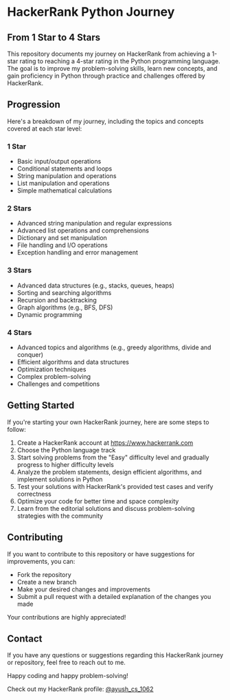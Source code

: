 <!DOCTYPE html>
<html>
<head>

</head>
<body>
  <h1>HackerRank Python Journey</h1>
  
  <h2>From 1 Star to 4 Stars</h2>
  
  <p>This repository documents my journey on HackerRank from achieving a 1-star rating to reaching a 4-star rating in the Python programming language. The goal is to improve my problem-solving skills, learn new concepts, and gain proficiency in Python through practice and challenges offered by HackerRank.</p>
  
  <h2>Progression</h2>
  
  <p>Here's a breakdown of my journey, including the topics and concepts covered at each star level:</p>
  
  <h3>1 Star</h3>
  
  <ul>
    <li>Basic input/output operations</li>
    <li>Conditional statements and loops</li>
    <li>String manipulation and operations</li>
    <li>List manipulation and operations</li>
    <li>Simple mathematical calculations</li>
  </ul>
  
  <h3>2 Stars</h3>
  
  <ul>
    <li>Advanced string manipulation and regular expressions</li>
    <li>Advanced list operations and comprehensions</li>
    <li>Dictionary and set manipulation</li>
    <li>File handling and I/O operations</li>
    <li>Exception handling and error management</li>
  </ul>
  
  <h3>3 Stars</h3>
  
  <ul>
    <li>Advanced data structures (e.g., stacks, queues, heaps)</li>
    <li>Sorting and searching algorithms</li>
    <li>Recursion and backtracking</li>
    <li>Graph algorithms (e.g., BFS, DFS)</li>
    <li>Dynamic programming</li>
  </ul>
  
  <h3>4 Stars</h3>
  
  <ul>
    <li>Advanced topics and algorithms (e.g., greedy algorithms, divide and conquer)</li>
    <li>Efficient algorithms and data structures</li>
    <li>Optimization techniques</li>
    <li>Complex problem-solving</li>
    <li>Challenges and competitions</li>
  </ul>
  
  <h2>Getting Started</h2>
  
  <p>If you're starting your own HackerRank journey, here are some steps to follow:</p>
  
  <ol>
    <li>Create a HackerRank account at <a href="https://www.hackerrank.com">https://www.hackerrank.com</a></li>
    <li>Choose the Python language track</li>
    <li>Start solving problems from the "Easy" difficulty level and gradually progress to higher difficulty levels</li>
    <li>Analyze the problem statements, design efficient algorithms, and implement solutions in Python</li>
    <li>Test your solutions with HackerRank's provided test cases and verify correctness</li>
    <li>Optimize your code for better time and space complexity</li>
    <li>Learn from the editorial solutions and discuss problem-solving strategies with the community</li>
  </ol>
  
  <h2>Contributing</h2>
  
  <p>If you want to contribute to this repository or have suggestions for improvements, you can:</p>
  
  <ul>
    <li>Fork the repository</li>
<li>Create a new branch</li>
<li>Make your desired changes and improvements</li>
<li>Submit a pull request with a detailed explanation of the changes you made</li>

  </ul>
  <p>Your contributions are highly appreciated!</p>
  <h2>Contact</h2>
  <p>If you have any questions or suggestions regarding this HackerRank journey or repository, feel free to reach out to me.</p>
  <p>Happy coding and happy problem-solving!</p>
  <p>Check out my HackerRank profile: <a href="https://www.hackerrank.com/ayush_cs_1062">@ayush_cs_1062</a></p>
</body>
</html>
